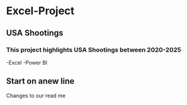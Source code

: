 # Excel-Project
## USA Shootings 
### This project highlights USA Shootings between 2020-2025
-Excel
-Power BI 

## Start on anew line
Changes to our read me

